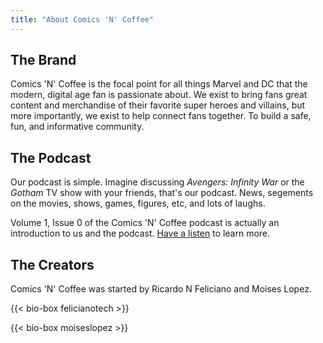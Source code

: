 ```yaml
---
title: "About Comics 'N' Coffee"
---
```

## The Brand

Comics 'N' Coffee is the focal point for all things Marvel and DC that the modern, digital age fan is passionate about.
We exist to bring fans great content and merchandise of their favorite super heroes and villains, but more importantly, we exist to help connect fans together.
To build a safe, fun, and informative community.

## The Podcast

Our podcast is simple.
Imagine discussing *Avengers: Infinity War* or the *Gotham* TV show with your friends, that's our podcast.
News, segements on the movies, shows, games, figures, etc, and lots of laughs.

Volume 1, Issue 0 of the Comics 'N' Coffee podcast is actually an introduction to us and the podcast. [Have a listen][v1i0] to learn more.

## The Creators

Comics 'N' Coffee was started by Ricardo N Feliciano and Moises Lopez.

{{< bio-box felicianotech >}}

{{< bio-box moiseslopez >}}



[v1i0]: /podcast/volume-1/issue-0/
